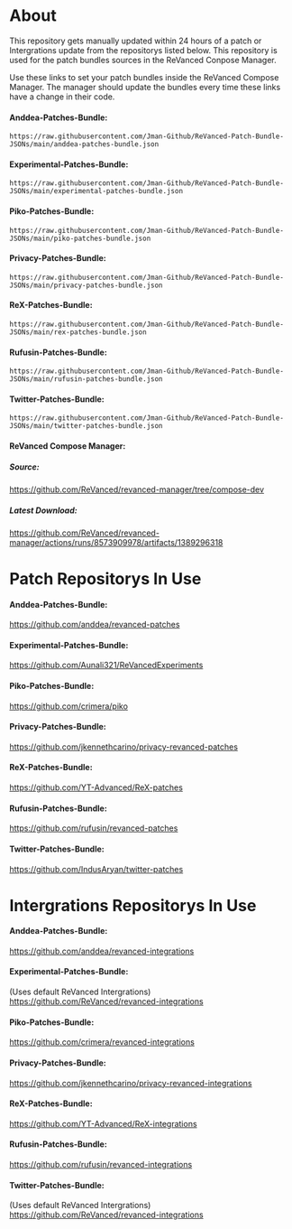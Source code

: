 # About

This repository gets manually updated within 24 hours of a patch or Intergrations update from the repositorys listed below. This repository is used for the patch bundles sources in the ReVanced Conpose Manager.

Use these links to set your patch bundles inside the ReVanced Compose Manager. The manager should update the bundles every time these links have a change in their code.

#### Anddea-Patches-Bundle:
```https://raw.githubusercontent.com/Jman-Github/ReVanced-Patch-Bundle-JSONs/main/anddea-patches-bundle.json```

#### Experimental-Patches-Bundle:
```https://raw.githubusercontent.com/Jman-Github/ReVanced-Patch-Bundle-JSONs/main/experimental-patches-bundle.json```

#### Piko-Patches-Bundle:
```https://raw.githubusercontent.com/Jman-Github/ReVanced-Patch-Bundle-JSONs/main/piko-patches-bundle.json```

#### Privacy-Patches-Bundle:
```https://raw.githubusercontent.com/Jman-Github/ReVanced-Patch-Bundle-JSONs/main/privacy-patches-bundle.json```

#### ReX-Patches-Bundle:
```https://raw.githubusercontent.com/Jman-Github/ReVanced-Patch-Bundle-JSONs/main/rex-patches-bundle.json```

#### Rufusin-Patches-Bundle:
```https://raw.githubusercontent.com/Jman-Github/ReVanced-Patch-Bundle-JSONs/main/rufusin-patches-bundle.json```

#### Twitter-Patches-Bundle:
```https://raw.githubusercontent.com/Jman-Github/ReVanced-Patch-Bundle-JSONs/main/twitter-patches-bundle.json```

#### ReVanced Compose Manager:
##### Source:
https://github.com/ReVanced/revanced-manager/tree/compose-dev
##### Latest Download:
https://github.com/ReVanced/revanced-manager/actions/runs/8573909978/artifacts/1389296318

# Patch Repositorys In Use

#### Anddea-Patches-Bundle:
https://github.com/anddea/revanced-patches

#### Experimental-Patches-Bundle:
https://github.com/Aunali321/ReVancedExperiments

#### Piko-Patches-Bundle:
https://github.com/crimera/piko

#### Privacy-Patches-Bundle:
https://github.com/jkennethcarino/privacy-revanced-patches

#### ReX-Patches-Bundle:
https://github.com/YT-Advanced/ReX-patches

#### Rufusin-Patches-Bundle:
https://github.com/rufusin/revanced-patches

#### Twitter-Patches-Bundle:
https://github.com/IndusAryan/twitter-patches


# Intergrations Repositorys In Use

#### Anddea-Patches-Bundle:
https://github.com/anddea/revanced-integrations

#### Experimental-Patches-Bundle:
(Uses default ReVanced Intergrations)
https://github.com/ReVanced/revanced-integrations

#### Piko-Patches-Bundle:
https://github.com/crimera/revanced-integrations

#### Privacy-Patches-Bundle:
https://github.com/jkennethcarino/privacy-revanced-integrations

#### ReX-Patches-Bundle:
https://github.com/YT-Advanced/ReX-integrations

#### Rufusin-Patches-Bundle:
https://github.com/rufusin/revanced-integrations

#### Twitter-Patches-Bundle:
(Uses default ReVanced Intergrations)
https://github.com/ReVanced/revanced-integrations



